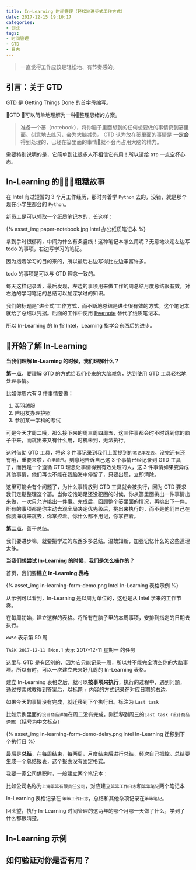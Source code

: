 ```yaml
---
title: In-Learning 时间管理（轻松地进步式工作方式）
date: 2017-12-15 19:10:17
categories:
- 创业
tags:
- 时间管理
- GTD
- 日志
---
```


> 一直觉得工作应该是轻松地、有节奏感的。

## 引言：关于 GTD

[GTD](https://en.wikipedia.org/wiki/Getting_Things_Done) 是 Getting Things Done 的首字母缩写。

GTD 可以简单地理解为一种整理思绪的方案。

> 准备一个篓（notebook），将你脑子里面想到的任何想要做的事情扔到篓里面。刻意地去练习，会为大脑减负。
> GTD 认为放在篓里面的事情是 **一定会** 得到处理的，已经在篓里面的事情就不会再占用大脑的精力。

需要特别说明的是，它简单到让很多人不相信它有用！所以请给 `GTD` 一点空杯心态。


## In-Learning 的粗糙故事

在 Intel 有过短暂的 3 个月工作经历，那时奔着学 `Python` 去的，没错，就是那个现在小学生都会的 `Python`。

新员工是可以领取一个纸质笔记本的，长这样：

{% asset_img paper-notebook.jpg Intel 办公纸质笔记本 %}

拿到手时很郁闷，中间为什么有条竖线！这种笔记本怎么用呢？无意地决定左边写 todo 的事项，右边写学习的笔记。

因为抱着学习的目的来的，所以最后右边写得比左边丰富许多。

todo 的事项是可以与 GTD 理念一致的。

每天这样记录着，最后发现，左边的事项用来做工作的周总结月度总结很有效，对右边的学习笔记的总结可以加深学过的知识。

我们的标题是“进步式”工作方式，而不断地总结是进步很有效的方式。这个笔记本就给了总结以凭据。后面的工作中使用 [Evernote](https://evernote.com/intl/zh-cn/) 替代了纸质笔记本。

所以 In-Learning 的 In 指 Intel，Learning 指学会东西后的进步。

## 开始了解 In-Learning 

**当我们理解 In-Learning 的时候，我们理解什么？**

**第一点**，要理解 GTD 的方式给我们带来的大脑减负，达到使用 GTD 工具轻松地处理事情。

比如你周六有 3 件事情要做：

1. 买羽绒服
2. 陪朋友办理护照
3. 参加某一学科的考试

可是今天才周二哦，那么接下来的周三周四周五，这三件事都会时不时跳到你的脑子中来，而跳出来又有什么用，时机未到，无法执行。

这时借助 GTD 工具，将这 3 件事记录到我们上面提到的`笔记本左边`。没完还有还有哦，重要来啦，`心里暗示`。刻意地告诉自己这 3 个事情已经记录到 GTD 工具了，而我是一个遵循 GTD 理念让事情得到有效处理的人，这 3 件事情如果变异成其他事情，他们再也不能在我脑海中停留了，只要出现，立即清除。

这里可能会有个问题了，为什么事情放到 GTD 工具就会被执行，因为 GTD 要求我们定期整理这个篓。当你吃饱喝足还没犯困的时候，你从篓里面挑出一件事情出来做，一次只允许挑出一件事。完成后，回顾整个篓里面的情况，再挑出下一件。所有的事项都是你主动去观全局决定优先级后，挑出来执行的，而不是他们自己在你脑海跳来跳去，你掌控着。你什么都不用记，你掌控着。

**第二点**，善于总结。

我们要进步嘛，就要把学过的东西多多总结。温故知新，加强记忆什么的这些道理太多。

**当我们想尝试 In-Learning 的时候，我们是怎么操作的？**

首页，我们要**建立 In-Learning 表格**

{% asset_img in-learning-form-demo.png Intel In-Learning 表格示例 %}

从示例可以看到，In-Learning 是以周为单位的，这也是从 Intel 学来的工作节奏。

在每周初始，建立这样的表格。将所有在脑子里的本周事项，安排到指定的日期去执行。

`WW50` 表示第 50 周

`TASK 2017-12-11 [Mon.]` 表示 2017-12-11 星期一 的任务

这里与 GTD 是有区别的，因为它只能记录一周，所以并不能完全清空你的大脑事项。所以有时，可以一次建立未来好几周的 In-Learning 表格。

建立 In-Learning 表格之后，就可以**按事项来执行**，执行的过程中，遇到问题，通过搜索求教得到答案后，以标题 + 内容的方式记录在对应日期的右边。

如果今天的事情没有完成，就迁移到下个执行日。标注为 `Last task`

比如示例里面的`设计商品详情`在周二没有完成，刚迁移到周三的`Last task（设计商品详情）`（括号为中文标点）

{% asset_img in-learning-form-demo-delay.png Intel In-Learning 迁移到下个执行日 %}


最后是**总结**，在每周结束，每两周，月度结束后进行总结，频次自己把控。总结要生成一个总结报表，这个报表没有固定格式。

我要一家公司供职时，一般建立两个笔记本：

比如公司名称为`上海笨笨有限责任公司`，对应建立`笨笨工作日志`和`笨笨笔记`两个笔记本

In-Learning 表格记录在 `笨笨工作日志`，总结和其他杂项记录在`笨笨笔记`。

回头望，执行 In-Learning 时间管理的这两年的哪个月哪一天做了什么，学到了什么都很清楚。

## In-Learning 示例

## 如何验证对你是否有用？
